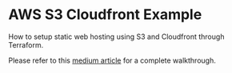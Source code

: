 # AWS S3 Cloudfront Example

How to setup static web hosting using S3 and Cloudfront through Terraform.

Please refer to this [medium article]() for a complete walkthrough.
